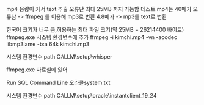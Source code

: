 
mp4 용량이 커서 text 추출 오류난 최대 25MB 까지 가능함
테스트 mp4는 40메가 오류남 -> ffmpeg 를 이용해 mp3로 변환 4.8메가 -> mp3를 text로 변환

한국어 크기가 너무 큼,허용하는 최대 파일 크기(약 25MB = 26214400 바이트)
ffmpeg.exe 시스템 환경변수에 추가
ffmpeg -i kimchi.mp4 -vn -acodec libmp3lame -b:a 64k kimchi.mp3

시스템 환경변수
path 
C:\LLM\setup\whisper

ffmpeg.exe
자료실에 있어



Run SQL Command Line
오라클system.txt

시스템 환경변수
path
C:\LLM\setup\oracle\instantclient_19_24
